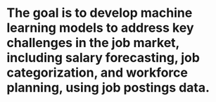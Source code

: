 # The goal is to develop machine learning models to address key challenges in the job market, including salary forecasting, job categorization, and workforce planning, using job postings data.
